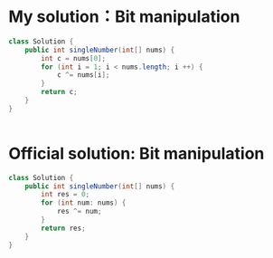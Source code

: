 # My solution：Bit manipulation
```Java
class Solution {
    public int singleNumber(int[] nums) {
        int c = nums[0];
        for (int i = 1; i < nums.length; i ++) {
            c ^= nums[i];
        }
        return c;
    }
}
 
```
# Official solution: Bit manipulation
```Java
class Solution {
    public int singleNumber(int[] nums) {
        int res = 0;
        for (int num: nums) {
            res ^= num;
        }
        return res;
    }
}
```

